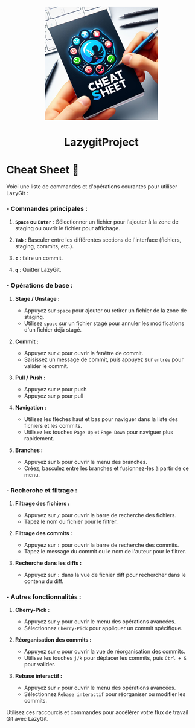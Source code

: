   <p align="center">
  <img src="../res/Img/Image_cheatsheet.jpeg" alt="image" width="300" height="auto">
<h1 align="center">LazygitProject</h1>

# Cheat Sheet :page_with_curl:

Voici une liste de commandes et d'opérations courantes pour utiliser LazyGit :

### - Commandes principales :

1. **`Space` ou `Enter`** : Sélectionner un fichier pour l'ajouter à la zone de staging ou ouvrir le fichier pour affichage.

2. **`Tab`** : Basculer entre les différentes sections de l'interface (fichiers, staging, commits, etc.).

3. **`c`** : faire un commit.

4. **`q`** : Quitter LazyGit.

### - Opérations de base :

1. **Stage / Unstage :**
   - Appuyez sur `space` pour ajouter ou retirer un fichier de la zone de staging.
   - Utilisez `space` sur un fichier stagé pour annuler les modifications d'un fichier déjà stagé.

2. **Commit :**
   - Appuyez sur `c` pour ouvrir la fenêtre de commit.
   - Saisissez un message de commit, puis appuyez sur `entrée` pour valider le commit.

3. **Pull / Push :**
   - Appuyez sur `P` pour push
   - Appuyez sur `p` pour pull

4. **Navigation :**
   - Utilisez les flèches haut et bas pour naviguer dans la liste des fichiers et les commits.
   - Utilisez les touches `Page Up` et `Page Down` pour naviguer plus rapidement.

5. **Branches :**
   - Appuyez sur `b` pour ouvrir le menu des branches.
   - Créez, basculez entre les branches et fusionnez-les à partir de ce menu.

### - Recherche et filtrage :

1. **Filtrage des fichiers :**
   - Appuyez sur `/` pour ouvrir la barre de recherche des fichiers.
   - Tapez le nom du fichier pour le filtrer.

2. **Filtrage des commits :**
   - Appuyez sur `:` pour ouvrir la barre de recherche des commits.
   - Tapez le message du commit ou le nom de l'auteur pour le filtrer.

3. **Recherche dans les diffs :**
   - Appuyez sur `:` dans la vue de fichier diff pour rechercher dans le contenu du diff.

### - Autres fonctionnalités :

1. **Cherry-Pick :**
   - Appuyez sur `y` pour ouvrir le menu des opérations avancées.
   - Sélectionnez `Cherry-Pick` pour appliquer un commit spécifique.

2. **Réorganisation des commits :**
   - Appuyez sur `e` pour ouvrir la vue de réorganisation des commits.
   - Utilisez les touches `j/k` pour déplacer les commits, puis `Ctrl + S` pour valider.

3. **Rebase interactif :**
   - Appuyez sur `r` pour ouvrir le menu des opérations avancées.
   - Sélectionnez `Rebase interactif` pour réorganiser ou modifier les commits.

Utilisez ces raccourcis et commandes pour accélérer votre flux de travail Git avec LazyGit.